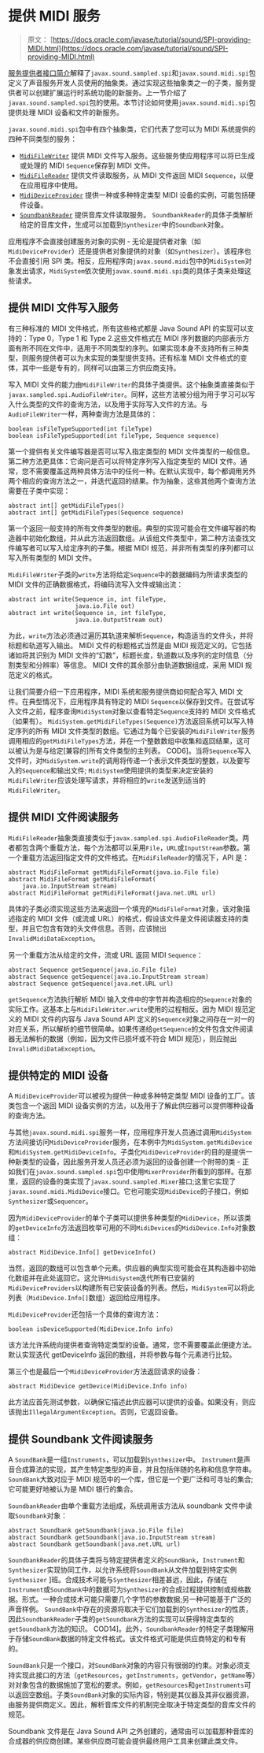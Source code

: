 # 提供 MIDI 服务

> 原文： [https://docs.oracle.com/javase/tutorial/sound/SPI-providing-MIDI.html](https://docs.oracle.com/javase/tutorial/sound/SPI-providing-MIDI.html)

[服务提供者接口简介](SPI-intro.html)解释了`javax.sound.sampled.spi`和`javax.sound.midi.spi`包定义了声音服务开发人员使用的抽象类。通过实现这些抽象类之一的子类，服务提供者可以创建扩展运行时系统功能的新服务。上一节介绍了`javax.sound.sampled.spi`包的使用。本节讨论如何使用`javax.sound.midi.spi`包提供处理 MIDI 设备和文件的新服务。

`javax.sound.midi.spi`包中有四个抽象类，它们代表了您可以为 MIDI 系统提供的四种不同类型的服务：

*   [`MidiFileWriter`](https://docs.oracle.com/javase/8/docs/api/javax/sound/midi/spi/MidiFileWriter.html) 提供 MIDI 文件写入服务。这些服务使应用程序可以将已生成或处理的 MIDI `Sequence`保存到 MIDI 文件。
*   [`MidiFileReader`](https://docs.oracle.com/javase/8/docs/api/javax/sound/midi/spi/MidiFileReader.html) 提供文件读取服务，从 MIDI 文件返回 MIDI `Sequence`，以便在应用程序中使用。
*   [`MidiDeviceProvider`](https://docs.oracle.com/javase/8/docs/api/javax/sound/midi/spi/MidiDeviceProvider.html) 提供一种或多种特定类型 MIDI 设备的实例，可能包括硬件设备。
*   [`SoundbankReader`](https://docs.oracle.com/javase/8/docs/api/javax/sound/midi/spi/SoundbankReader.html) 提供音库文件读取服务。 `SoundbankReader`的具体子类解析给定的音库文件，生成可以加载到`Synthesizer`中的`Soundbank`对象。

应用程序不会直接创建服务对象的实例 - 无论是提供者对象（如`MidiDeviceProvider`）还是提供者对象提供的对象（如`Synthesizer`）。该程序也不会直接引用 SPI 类。相反，应用程序向`javax.sound.midi`包中的`MidiSystem`对象发出请求，`MidiSystem`依次使用`javax.sound.midi.spi`类的具体子类来处理这些请求。

## 提供 MIDI 文件写入服务

有三种标准的 MIDI 文件格式，所有这些格式都是 Java Sound API 的实现可以支持的：Type 0，Type 1 和 Type 2.这些文件格式在 MIDI 序列数据的内部表示方面有所不同在文件中，适用于不同类型的序列。如果实现本身不支持所有三种类型，则服务提供者可以为未实现的类型提供支持。还有标准 MIDI 文件格式的变体，其中一些是专有的，同样可以由第三方供应商支持。

写入 MIDI 文件的能力由`MidiFileWriter`的具体子类提供。这个抽象类直接类似于`javax.sampled.spi.AudioFileWriter`。同样，这些方法被分组为用于学习可以写入什么类型的文件的查询方法，以及用于实际写入文件的方法。与`AudioFileWriter`一样，两种查询方法是具体的：

```
boolean isFileTypeSupported(int fileType)
boolean isFileTypeSupported(int fileType, Sequence sequence) 

```

第一个提供有关文件编写器是否可以写入指定类型的 MIDI 文件类型的一般信息。第二种方法更具体：它询问是否可以将特定序列写入指定类型的 MIDI 文件。通常，您不需要覆盖这两种具体方法中的任何一种。在默认实现中，每个都调用另外两个相应的查询方法之一，并迭代返回的结果。作为抽象，这些其他两个查询方法需要在子类中实现：

```
abstract int[] getMidiFileTypes() 
abstract int[] getMidiFileTypes(Sequence sequence) 

```

第一个返回一般支持的所有文件类型的数组。典型的实现可能会在文件编写器的构造器中初始化数组，并从此方法返回数组。从该组文件类型中，第二种方法查找文件编写者可以写入给定序列的子集。根据 MIDI 规范，并非所有类型的序列都可以写入所有类型的 MIDI 文件。

`MidiFileWriter`子类的`write`方法将给定`Sequence`中的数据编码为所请求类型的 MIDI 文件的正确数据格式，将编码流写入文件或输出流：

```
abstract int write(Sequence in, int fileType, 
                   java.io.File out) 
abstract int write(Sequence in, int fileType, 
                   java.io.OutputStream out) 

```

为此，`write`方法必须通过遍历其轨道来解析`Sequence`，构造适当的文件头，并将标题和轨道写入输出。 MIDI 文件的标题格式当然是由 MIDI 规范定义的。它包括诸如将其识别为 MIDI 文件的“幻数”，标题长度，轨道数以及序列的定时信息（分割类型和分辨率）等信息。 MIDI 文件的其余部分由轨道数据组成，采用 MIDI 规范定义的格式。

让我们简要介绍一下应用程序，MIDI 系统和服务提供商如何配合写入 MIDI 文件。在典型情况下，应用程序具有特定的 MIDI `Sequence`以保存到文件。在尝试写入文件之前，程序查询`MidiSystem`对象以查看特定`Sequence`支持的 MIDI 文件格式（如果有）。 `MidiSystem.getMidiFileTypes(Sequence)`方法返回系统可以写入特定序列的所有 MIDI 文件类型的数组。它通过为每个已安装的`MidiFileWriter`服务调用相应的`getMidiFileTypes`方法，并在一个整数数组中收集和返回结果，这可以被认为是与给定[兼容的]所有文件类型的主列表。 COD6]。当将`Sequence`写入文件时，对`MidiSystem.write`的调用将传递一个表示文件类型的整数，以及要写入的`Sequence`和输出文件; `MidiSystem`使用提供的类型来决定安装的`MidiFileWriter`应该处理写请求，并将相应的`write`发送到适当的`MidiFileWriter`。

## 提供 MIDI 文件阅读服务

`MidiFileReader`抽象类直接类似于`javax.sampled.spi.AudioFileReader`类。两者都包含两个重载方法，每个方法都可以采用`File`，`URL`或`InputStream`参数。第一个重载方法返回指定文件的文件格式。在`MidiFileReader`的情况下，API 是：

```
abstract MidiFileFormat getMidiFileFormat(java.io.File file) 
abstract MidiFileFormat getMidiFileFormat(
    java.io.InputStream stream) 
abstract MidiFileFormat getMidiFileFormat(java.net.URL url) 

```

具体的子类必须实现这些方法来返回一个填充的`MidiFileFormat`对象，该对象描述指定的 MIDI 文件（或流或 URL）的格式，假设该文件是文件阅读器支持的类型，并且它包含有效的头文件信息。否则，应该抛出`InvalidMidiDataException`。

另一个重载方法从给定的文件，流或 URL 返回 MIDI `Sequence`：

```
abstract Sequence getSequence(java.io.File file) 
abstract Sequence getSequence(java.io.InputStream stream) 
abstract Sequence getSequence(java.net.URL url) 

```

`getSequence`方法执行解析 MIDI 输入文件中的字节并构造相应的`Sequence`对象的实际工作。这基本上与`MidiFileWriter.write`使用的过程相反。因为 MIDI 规范定义的 MIDI 文件的内容与 Java Sound API 定义的`Sequence`对象之间存在一对一的对应关系，所以解析的细节很简单。如果传递给`getSequence`的文件包含文件阅读器无法解析的数据（例如，因为文件已损坏或不符合 MIDI 规范），则应抛出`InvalidMidiDataException`。

## 提供特定的 MIDI 设备

A `MidiDeviceProvider`可以被视为提供一种或多种特定类型 MIDI 设备的工厂。该类包含一个返回 MIDI 设备实例的方法，以及用于了解此供应器可以提供哪种设备的查询方法。

与其他`javax.sound.midi.spi`服务一样，应用程序开发人员通过调用`MidiSystem`方法间接访问`MidiDeviceProvider`服务，在本例中为`MidiSystem.getMidiDevice`和`MidiSystem.getMidiDeviceInfo`。子类化`MidiDeviceProvider`的目的是提供一种新类型的设备，因此服务开发人员还必须为返回的设备创建一个附带的类 - 正如我们在`javax.sound.sampled.spi`包中使用`MixerProvider`所看到的那样。在那里，返回的设备的类实现了`javax.sound.sampled.Mixer`接口;这里它实现了`javax.sound.midi.MidiDevice`接口。它也可能实现`MidiDevice`的子接口，例如`Synthesizer`或`Sequencer`。

因为`MidiDeviceProvider`的单个子类可以提供多种类型的`MidiDevice`，所以该类的`getDeviceInfo`方法返回枚举可用的不同`MidiDevices`的`MidiDevice.Info`对象数组：

```
abstract MidiDevice.Info[] getDeviceInfo() 

```

当然，返回的数组可以包含单个元素。供应器的典型实现可能会在其构造器中初始化数组并在此处返回它。这允许`MidiSystem`迭代所有已安装的`MidiDeviceProviders`以构建所有已安装设备的列表。然后，`MidiSystem`可以将此列表（`MidiDevice.Info[]`数组）返回给应用程序。

`MidiDeviceProvider`还包括一个具体的查询方法：

```
boolean isDeviceSupported(MidiDevice.Info info) 

```

该方法允许系统向提供者查询特定类型的设备。通常，您不需要覆盖此便捷方法。默认实现迭代 getDeviceInfo 返回的数组，并将参数与每个元素进行比较。

第三个也是最后一个`MidiDeviceProvider`方法返回请求的设备：

```
abstract MidiDevice getDevice(MidiDevice.Info info) 

```

此方法应首先测试参数，以确保它描述此供应器可以提供的设备。如果没有，则应该抛出`IllegalArgumentException`。否则，它返回设备。

## 提供 Soundbank 文件阅读服务

A `SoundBank`是一组`Instruments`，可以加载到`Synthesizer`中。 `Instrument`是声音合成算法的实现，其产生特定类型的声音，并且包括伴随的名称和信息字符串。 `SoundBank`大致对应于 MIDI 规范中的一个库，但它是一个更广泛和可寻址的集合;它可能更好地被认为是 MIDI 银行的集合。

`SoundbankReader`由单个重载方法组成，系统调用该方法从 soundbank 文件中读取`Soundbank`对象：

```
abstract Soundbank getSoundbank(java.io.File file) 
abstract Soundbank getSoundbank(java.io.InputStream stream) 
abstract Soundbank getSoundbank(java.net.URL url) 

```

`SoundbankReader`的具体子类将与特定提供者定义的`SoundBank`，`Instrument`和`Synthesizer`实现协同工作，以允许系统将`SoundBank`从文件加载到特定实例`Synthesizer` ]班。合成技术可能与`Synthesizer`相差甚远，因此，存储在`Instrument`或`SoundBank`中的数据可为`Synthesizer`的合成过程提供控制或规格数据。形式。一种合成技术可能只需要几个字节的参数数据;另一种可能基于广泛的声音样例。 `SoundBank`中存在的资源将取决于它们加载到的`Synthesizer`的性质，因此`SoundbankReader`子类的`getSoundbank`方法的实现可以获得特定类型的`getSoundbank`方法的知识。 COD14]。此外，`SoundbankReader`的特定子类理解用于存储`SoundBank`数据的特定文件格式。该文件格式可能是供应商特定的和专有的。

`SoundBank`只是一个接口，对`SoundBank`对象的内容只有很弱的约束。对象必须支持实现此接口的方法（`getResources`，`getInstruments`，`getVendor`，`getName`等）对对象包含的数据施加了宽松的要求。例如，`getResources`和`getInstruments`可以返回空数组。子类`SoundBank`对象的实际内容，特别是其仪器及其非仪器资源，由服务提供商定义。因此，解析音库文件的机制完全取决于特定类型的音库文件的规范。

Soundbank 文件是在 Java Sound API 之外创建的，通常由可以加载那种音库的合成器的供应商创建。某些供应商可能会提供最终用户工具来创建此类文件。